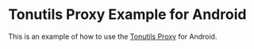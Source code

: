 # Tonutils Proxy Example for Android

This is an example of how to use the [Tonutils Proxy](https://github.com/rezadzed/Tonutils-Proxy)
for Android.
